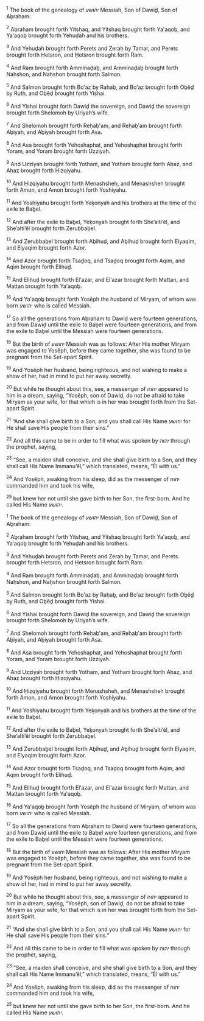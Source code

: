 <sup>1</sup> The book of the genealogy of יהושע Messiah, Son of Dawiḏ, Son of Aḇraham:

<sup>2</sup> Aḇraham brought forth Yitsḥaq, and Yitsḥaq brought forth Ya‛aqoḇ, and Ya‛aqoḇ brought forth Yehuḏah and his brothers.

<sup>3</sup> And Yehuḏah brought forth Perets and Zeraḥ by Tamar, and Perets brought forth Ḥetsron, and Ḥetsron brought forth Ram.

<sup>4</sup> And Ram brought forth Amminaḏaḇ, and Amminaḏaḇ brought forth Naḥshon, and Naḥshon brought forth Salmon.

<sup>5</sup> And Salmon brought forth Bo‛az by Raḥaḇ, and Bo‛az brought forth Oḇĕḏ by Ruth, and Oḇĕḏ brought forth Yishai.

<sup>6</sup> And Yishai brought forth Dawiḏ the sovereign, and Dawiḏ the sovereign brought forth Shelomoh by Uriyah’s wife.

<sup>7</sup> And Shelomoh brought forth Reḥaḇ‛am, and Reḥaḇ‛am brought forth Aḇiyah, and Aḇiyah brought forth Asa.

<sup>8</sup> And Asa brought forth Yehoshaphat, and Yehoshaphat brought forth Yoram, and Yoram brought forth Uzziyah.

<sup>9</sup> And Uzziyah brought forth Yotham, and Yotham brought forth Aḥaz, and Aḥaz brought forth Ḥizqiyahu.

<sup>10</sup> And Ḥizqiyahu brought forth Menashsheh, and Menashsheh brought forth Amon, and Amon brought forth Yoshiyahu.

<sup>11</sup> And Yoshiyahu brought forth Yeḵonyah and his brothers at the time of the exile to Baḇel.

<sup>12</sup> And after the exile to Baḇel, Yeḵonyah brought forth She’alti’ĕl, and She’alti’ĕl brought forth Zerubbaḇel.

<sup>13</sup> And Zerubbaḇel brought forth Aḇihuḏ, and Aḇihuḏ brought forth Elyaqim, and Elyaqim brought forth Azor.

<sup>14</sup> And Azor brought forth Tsaḏoq, and Tsaḏoq brought forth Aqim, and Aqim brought forth Elihuḏ.

<sup>15</sup> And Elihuḏ brought forth El‛azar, and El‛azar brought forth Mattan, and Mattan brought forth Ya‛aqoḇ.

<sup>16</sup> And Ya‛aqoḇ brought forth Yosĕph the husband of Miryam, of whom was born יהושע who is called Messiah.

<sup>17</sup> So all the generations from Aḇraham to Dawiḏ were fourteen generations, and from Dawiḏ until the exile to Baḇel were fourteen generations, and from the exile to Baḇel until the Messiah were fourteen generations.

<sup>18</sup> But the birth of יהושע Messiah was as follows: After His mother Miryam was engaged to Yosĕph, before they came together, she was found to be pregnant from the Set-apart Spirit.

<sup>19</sup> And Yosĕph her husband, being righteous, and not wishing to make a show of her, had in mind to put her away secretly.

<sup>20</sup> But while he thought about this, see, a messenger of יהוה appeared to him in a dream, saying, “Yosĕph, son of Dawiḏ, do not be afraid to take Miryam as your wife, for that which is in her was brought forth from the Set-apart Spirit.

<sup>21</sup> “And she shall give birth to a Son, and you shall call His Name יהושע for He shall save His people from their sins.”

<sup>22</sup> And all this came to be in order to fill what was spoken by יהוה through the prophet, saying,

<sup>23</sup> “See, a maiden shall conceive, and she shall give birth to a Son, and they shall call His Name Immanu’ĕl,” which translated, means, “Ĕl with us.”

<sup>24</sup> And Yosĕph, awaking from his sleep, did as the messenger of יהוה commanded him and took his wife,

<sup>25</sup> but knew her not until she gave birth to her Son, the first-born. And he called His Name יהושע.

<sup>1</sup> The book of the genealogy of יהושע Messiah, Son of Dawiḏ, Son of Aḇraham:

<sup>2</sup> Aḇraham brought forth Yitsḥaq, and Yitsḥaq brought forth Ya‛aqoḇ, and Ya‛aqoḇ brought forth Yehuḏah and his brothers.

<sup>3</sup> And Yehuḏah brought forth Perets and Zeraḥ by Tamar, and Perets brought forth Ḥetsron, and Ḥetsron brought forth Ram.

<sup>4</sup> And Ram brought forth Amminaḏaḇ, and Amminaḏaḇ brought forth Naḥshon, and Naḥshon brought forth Salmon.

<sup>5</sup> And Salmon brought forth Bo‛az by Raḥaḇ, and Bo‛az brought forth Oḇĕḏ by Ruth, and Oḇĕḏ brought forth Yishai.

<sup>6</sup> And Yishai brought forth Dawiḏ the sovereign, and Dawiḏ the sovereign brought forth Shelomoh by Uriyah’s wife.

<sup>7</sup> And Shelomoh brought forth Reḥaḇ‛am, and Reḥaḇ‛am brought forth Aḇiyah, and Aḇiyah brought forth Asa.

<sup>8</sup> And Asa brought forth Yehoshaphat, and Yehoshaphat brought forth Yoram, and Yoram brought forth Uzziyah.

<sup>9</sup> And Uzziyah brought forth Yotham, and Yotham brought forth Aḥaz, and Aḥaz brought forth Ḥizqiyahu.

<sup>10</sup> And Ḥizqiyahu brought forth Menashsheh, and Menashsheh brought forth Amon, and Amon brought forth Yoshiyahu.

<sup>11</sup> And Yoshiyahu brought forth Yeḵonyah and his brothers at the time of the exile to Baḇel.

<sup>12</sup> And after the exile to Baḇel, Yeḵonyah brought forth She’alti’ĕl, and She’alti’ĕl brought forth Zerubbaḇel.

<sup>13</sup> And Zerubbaḇel brought forth Aḇihuḏ, and Aḇihuḏ brought forth Elyaqim, and Elyaqim brought forth Azor.

<sup>14</sup> And Azor brought forth Tsaḏoq, and Tsaḏoq brought forth Aqim, and Aqim brought forth Elihuḏ.

<sup>15</sup> And Elihuḏ brought forth El‛azar, and El‛azar brought forth Mattan, and Mattan brought forth Ya‛aqoḇ.

<sup>16</sup> And Ya‛aqoḇ brought forth Yosĕph the husband of Miryam, of whom was born יהושע who is called Messiah.

<sup>17</sup> So all the generations from Aḇraham to Dawiḏ were fourteen generations, and from Dawiḏ until the exile to Baḇel were fourteen generations, and from the exile to Baḇel until the Messiah were fourteen generations.

<sup>18</sup> But the birth of יהושע Messiah was as follows: After His mother Miryam was engaged to Yosĕph, before they came together, she was found to be pregnant from the Set-apart Spirit.

<sup>19</sup> And Yosĕph her husband, being righteous, and not wishing to make a show of her, had in mind to put her away secretly.

<sup>20</sup> But while he thought about this, see, a messenger of יהוה appeared to him in a dream, saying, “Yosĕph, son of Dawiḏ, do not be afraid to take Miryam as your wife, for that which is in her was brought forth from the Set-apart Spirit.

<sup>21</sup> “And she shall give birth to a Son, and you shall call His Name יהושע for He shall save His people from their sins.”

<sup>22</sup> And all this came to be in order to fill what was spoken by יהוה through the prophet, saying,

<sup>23</sup> “See, a maiden shall conceive, and she shall give birth to a Son, and they shall call His Name Immanu’ĕl,” which translated, means, “Ĕl with us.”

<sup>24</sup> And Yosĕph, awaking from his sleep, did as the messenger of יהוה commanded him and took his wife,

<sup>25</sup> but knew her not until she gave birth to her Son, the first-born. And he called His Name יהושע.

